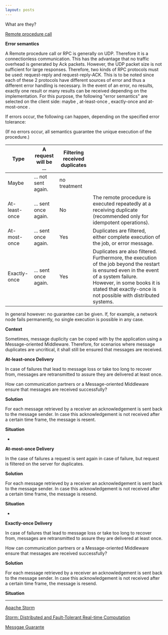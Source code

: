 ```yaml
---
layout: posts
---
```


What are they?

[Remote procedure call](https://en.wikipedia.org/wiki/Remote_procedure_call)

**Error semantics**

A Remote procedure call or RPC is generally on UDP. Therefore it is a connectionless communication. This has the advantage that no traffic overhead is generated by Ack packets. However, the UDP packet size is not sufficient for large responses. Therefore, two kinds of RPC protocols must be used: request-reply and request-reply-ACK. This is to be noted since each of these 2 protocols have different sources of error and thus a different error handling is necessary. In the event of an error, no results, exactly one result or many results can be received depending on the implementation. For this purpose, the following "error semantics" are selected on the client side: maybe , at-least-once , exactly-once and at-most-once .

If errors occur, the following can happen, depending on the specified error tolerance:

(If no errors occur, all semantics guarantee the unique execution of the procedure.)

| Type |A request will be ...|Filtering received duplicates| |
|------|---------------------|-----------------------------|-|
| Maybe | ... not sent again.|no treatment|
| At-least-once |... sent once again.| No | The remote procedure is executed repeatedly at a receiving duplicate (recommended only for idempotent operations).
|At-most-once | ... sent once again. | Yes | Duplicates are filtered, either complete execution of the job, or error message.
|Exactly-once | ... sent once again. | Yes | Duplicates are also filtered. Furthermore, the execution of the job beyond the restart is ensured even in the event of a system failure. However, in some books it is stated that exactly-once is not possible with distributed systems.

In general however: no guarantee can be given. If, for example, a network node fails permanently, no single execution is possible in any case.

**Context**

Sometimes, message duplicity can be coped with by the application using a Message-oriented Middleware. Therefore, for scenarios where message duplicates are uncritical, it shall still be ensured that messages are received.

**At-least-once Delivery**

In case of failures that lead to message loss or take too long to recover from, messages are retransmitted to assure they are delivered at least once.

How can communication partners or a Message-oriented Middleware ensure that messages are received successfully?


**Solution**

For each message retrieved by a receiver an acknowledgement is sent back to the message sender. In case this acknowledgement is not received after a certain time frame, the message is resent.

**Situation**

- 

**At-most-once Delivery**

In the case of failures a request is sent again in case of failure, but request is filtered on the server for duplicates. 

**Solution**

For each message retrieved by a receiver an acknowledgement is sent back to the message sender. In case this acknowledgement is not received after a certain time frame, the message is resend.

**Situation**

- 

**Exactly-once Delivery**

In case of failures that lead to message loss or take too long to recover from, messages are retransmitted to assure they are delivered at least once.

How can communication partners or a Message-oriented Middleware ensure that messages are received successfully?

**Solution**

For each message retrieved by a receiver an acknowledgement is sent back to the message sender. In case this acknowledgement is not received after a certain time frame, the message is resend.

**Situation**

---

[Apache Storm](http://storm.apache.org/index.html)

[Storm: Distributed and Fault-Tolerant Real-time Computation](https://www.infoq.com/presentations/Storm-Introduction)

[Messgae Guarante](http://storm.apache.org/releases/current/Guaranteeing-message-processing.html)
